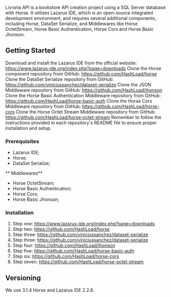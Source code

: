 Livraria API is a bookstore API creation project using a SQL Server database with Horse. It utilizes Lazarus IDE, which is an open-source integrated development environment, and requires several additional components, including Horse, DataSet Serialize, and Middlewares like Horse OctetStream, Horse Basic Authentication, Horse Cors and Horse Basic Jhonson.

## Getting Started

Download and install the Lazarus IDE from the official website: https://www.lazarus-ide.org/index.php?page=downloads
Clone the Horse component repository from GitHub: https://github.com/HashLoad/horse
Clone the DataSet Serialize repository from GitHub: https://github.com/viniciussanchez/dataset-serialize
Clone the JSON Middleware repository from GitHub: https://github.com/HashLoad/jhonson
Clone the Horse Basic Authentication Middleware repository from GitHub: https://github.com/HashLoad/horse-basic-auth
Clone the Horse Cors Middleware repository from GitHub: https://github.com/HashLoad/horse-cors
Clone the Horse Octet Stream Middleware repository from GitHub: https://github.com/HashLoad/horse-octet-stream
Remember to follow the instructions provided in each repository's README file to ensure proper installation and setup.

### Prerequisites

- Lazarus IDE;
- Horse;
- DataSet Serialize;

** Middlewares**

- Horse OctetStream;
- Horse Basic Authentication;
- Horse Cors;
- Horse Basic Jhonson;



### Installation

1. Step one: https://www.lazarus-ide.org/index.php?page=downloads
2. Step two: https://github.com/HashLoad/horse
3. Step three: https://github.com/viniciussanchez/dataset-serialize
4. Step three: https://github.com/viniciussanchez/dataset-serialize
5. Step four: https://github.com/HashLoad/jhonson
6. Step five: https://github.com/HashLoad/horse-basic-auth
7. Step six: https://github.com/HashLoad/horse-cors
8. Step seven: https://github.com/HashLoad/horse-octet-stream


## Versioning

We use 3.1.4 Horse and Lazarus IDE 2.2.6. 




